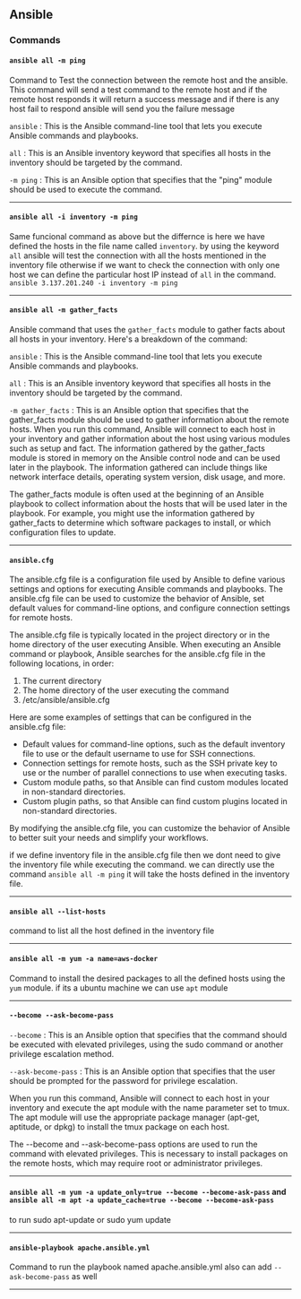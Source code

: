 ## Ansible

### Commands

#### `ansible all -m ping`

Command to Test the connection between the remote host and the ansible. This command will send a test command to the remote host and if the remote host responds it will return a success message and if there is any host fail to respond ansible will send you the failure message

`ansible` : This is the Ansible command-line tool that lets you execute Ansible commands and playbooks.

`all` : This is an Ansible inventory keyword that specifies all hosts in the inventory should be targeted by the command.

`-m ping` : This is an Ansible option that specifies that the "ping" module should be used to execute the command.

---

#### `ansible all -i inventory -m ping`

Same funcional command as above but the differnce is here we have defined the hosts in the file name called `inventory`. by using the keyword `all` ansible will test the connection with all the hosts mentioned in the inventory file otherwise if we want to check the connection with only one host we can define the particular host IP instead of `all` in the command. `ansible 3.137.201.240 -i inventory -m ping`

---

#### `ansible all -m gather_facts`

Ansible command that uses the `gather_facts` module to gather facts about all hosts in your inventory. Here's a breakdown of the command:

`ansible` : This is the Ansible command-line tool that lets you execute Ansible commands and playbooks.

`all` : This is an Ansible inventory keyword that specifies all hosts in the inventory should be targeted by the command.

`-m gather_facts` : This is an Ansible option that specifies that the gather_facts module should be used to gather information about the remote hosts.
When you run this command, Ansible will connect to each host in your inventory and gather information about the host using various modules such as setup and fact. The information gathered by the gather_facts module is stored in memory on the Ansible control node and can be used later in the playbook. The information gathered can include things like network interface details, operating system version, disk usage, and more.

The gather_facts module is often used at the beginning of an Ansible playbook to collect information about the hosts that will be used later in the playbook. For example, you might use the information gathered by gather_facts to determine which software packages to install, or which configuration files to update.

---

#### `ansible.cfg`

The ansible.cfg file is a configuration file used by Ansible to define various settings and options for executing Ansible commands and playbooks. The ansible.cfg file can be used to customize the behavior of Ansible, set default values for command-line options, and configure connection settings for remote hosts.

The ansible.cfg file is typically located in the project directory or in the home directory of the user executing Ansible. When executing an Ansible command or playbook, Ansible searches for the ansible.cfg file in the following locations, in order:

1. The current directory
2. The home directory of the user executing the command
3. /etc/ansible/ansible.cfg

Here are some examples of settings that can be configured in the ansible.cfg file:

- Default values for command-line options, such as the default inventory file to use or the default username to use for SSH connections.
- Connection settings for remote hosts, such as the SSH private key to use or the number of parallel connections to use when executing tasks.
- Custom module paths, so that Ansible can find custom modules located in non-standard directories.
- Custom plugin paths, so that Ansible can find custom plugins located in non-standard directories.

By modifying the ansible.cfg file, you can customize the behavior of Ansible to better suit your needs and simplify your workflows.

if we define inventory file in the ansible.cfg file then we dont need to give the inventory file while executing the command. we can directly use the command `ansible all -m ping` it will take the hosts defined in the inventory file.

---

#### `ansible all --list-hosts`

command to list all the host defined in the inventory file

---

#### `ansible all -m yum -a name=aws-docker`

Command to install the desired packages to all the defined hosts using the `yum` module. if its a ubuntu machine we can use `apt` module

---

#### `--become --ask-become-pass`

`--become` : This is an Ansible option that specifies that the command should be executed with elevated privileges, using the sudo command or another privilege escalation method.

`--ask-become-pass` : This is an Ansible option that specifies that the user should be prompted for the password for privilege escalation.

When you run this command, Ansible will connect to each host in your inventory and execute the apt module with the name parameter set to tmux. The apt module will use the appropriate package manager (apt-get, aptitude, or dpkg) to install the tmux package on each host.

The --become and --ask-become-pass options are used to run the command with elevated privileges. This is necessary to install packages on the remote hosts, which may require root or administrator privileges.

---

#### `ansible all -m yum -a update_only=true --become --become-ask-pass` and `ansible all -m apt -a update_cache=true --become --become-ask-pass`

to run sudo apt-update or sudo yum update

---

#### `ansible-playbook apache.ansible.yml`

Command to run the playbook named apache.ansible.yml also can add `--ask-become-pass` as well

---
